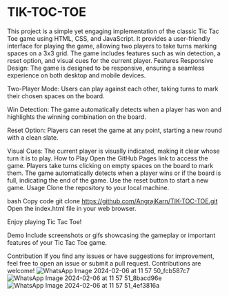 # TIK-TOC-TOE
This project is a simple yet engaging implementation of the classic Tic Tac Toe game using HTML, CSS, and JavaScript. It provides a user-friendly interface for playing the game, allowing two players to take turns marking spaces on a 3x3 grid. The game includes features such as win detection, a reset option, and visual cues for the current player.
Features
Responsive Design: The game is designed to be responsive, ensuring a seamless experience on both desktop and mobile devices.

Two-Player Mode: Users can play against each other, taking turns to mark their chosen spaces on the board.

Win Detection: The game automatically detects when a player has won and highlights the winning combination on the board.

Reset Option: Players can reset the game at any point, starting a new round with a clean slate.

Visual Cues: The current player is visually indicated, making it clear whose turn it is to play.
How to Play
Open the GitHub Pages link to access the game.
Players take turns clicking on empty spaces on the board to mark them.
The game automatically detects when a player wins or if the board is full, indicating the end of the game.
Use the reset button to start a new game. 
Usage
Clone the repository to your local machine.

bash
Copy code
git clone https://github.com/AngrajKarn/TIK-TOC-TOE.git
Open the index.html file in your web browser.

Enjoy playing Tic Tac Toe!

Demo
Include screenshots or gifs showcasing the gameplay or important features of your Tic Tac Toe game.

Contribution
If you find any issues or have suggestions for improvement, feel free to open an issue or submit a pull request. Contributions are welcome!
![WhatsApp Image 2024-02-06 at 11 57 50_fcb587c7](https://github.com/Angrajkarn/TIK-TOC-TOE/assets/49620060/083f278d-1158-40f2-8d6e-991479bd9f06)
![WhatsApp Image 2024-02-06 at 11 57 51_8bacd96e](https://github.com/Angrajkarn/TIK-TOC-TOE/assets/49620060/068e1f20-c27d-4b82-9aa8-8c21e51718fe)
![WhatsApp Image 2024-02-06 at 11 57 51_4ef3816a](https://github.com/Angrajkarn/TIK-TOC-TOE/assets/49620060/29071e6f-d464-44a9-85cc-c361422886a3)

